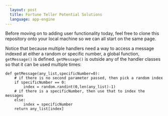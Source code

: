 ```yaml
---
  layout: post
  title: Fortune Teller Potential Solutions
  language: app-engine
---
```

Before moving on to adding user functionality today, feel free to clone this repository onto your local machine so we can all start on the same page.

Notice that because multiple handlers need a way to access a message indexed at either a random  or  specific number, a global function, `getMessage()` is defined. `getMessage()` is outside any of the handler classes so that it can be used multiple times:

```
def getMessage(any_list,specificNumber=0):
    # if there is no second parameter passed, then pick a random index
    if specificNumber == 0:
        index = random.randint(0,len(any_list)-1)
    # if there is a specificNumber, then use that to index the messages
    else:
        index = specificNumber
    return any_list[index]
```
